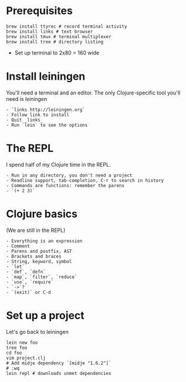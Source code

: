 # Prerequisites

    brew install ttyrec # record terminal activity
    brew install links # text browser
    brew install tmux # terminal multiplexer
    brew install tree # directory listing

  - Set up terminal to 2x80 = 160 wide

# Install leiningen

You'll need a terminal and an editor.  The only Clojure-specific tool
you'll need is _leiningen_

    - `links http://leiningen.org`
    - Follow link to install
    - Quit _links_
    - Run `lein` to see the options

# The REPL

I spend half of my Clojure time in the REPL.

    - Run in any directory, you don't need a project
    - Readline support, tab-completion, C-r to search in history
    - Commands are functions: remember the parens
    - `(+ 2 3)`

# Clojure basics

(We are still in the REPL)
    
    - Everything is an expression
    - Comment
    - Parens and postfix, AST
    - Brackets and braces
    - String, keyword, symbol
    - `let`
    - `def`, `defn`
    - `map`, `filter`, `reduce`
    - `use`, `require`
    - `->`?
    - `(exit)` or C-d

# Set up a project

Let's go back to leiningen

    lein new foo
    tree foo
    cd foo
    vim project.clj
    # Add midje dependency `[midje "1.6.2"]`
    # :wq
    lein repl # downloads unmet dependencies
    
